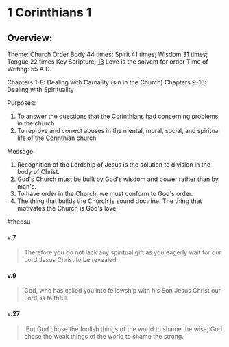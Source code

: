 # 1 Corinthians 1

## Overview:
Theme: Church Order
Body 44 times; Spirit 41 times; Wisdom 31 times; Tongue 22 times
Key Scripture: [13](1Cor13) Love is the solvent for order
Time of Writing: 55 A.D.

Chapters 1-8: Dealing with Carnality (sin in the Church)
Chapters 9-16: Dealing with Spirituality

Purposes:
1. To answer the questions that the Corinthians had concerning problems in the church
2. To reprove and correct abuses in the mental, moral, social, and spiritual life of the Corinthian church

Message:
1. Recognition of the Lordship of Jesus is the solution to division in the body of Christ.
2. God's Church must be built by God's wisdom and power rather than by man's.
3. To have order in the Church, we must conform to God's order.
4. The thing that builds the Church is sound doctrine. The thing that motivates the Church is God's love.

#theosu 

#### v.7
>Therefore you do not lack any spiritual gift as you eagerly wait for our Lord Jesus Christ to be revealed.

#### v.9
>God, who has called you into fellowship with his Son Jesus Christ our Lord, is faithful.

#### v.27
> But God chose the foolish things of the world to shame the wise; God chose the weak things of the world to shame the strong.


